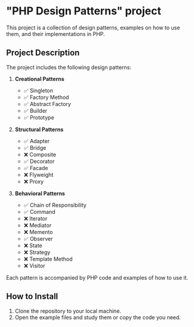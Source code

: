 # "PHP Design Patterns" project

This project is a collection of design patterns, examples on how to use them, and their implementations in PHP.

## Project Description

The project includes the following design patterns:

1. **Creational Patterns**
    * ✅ Singleton
    * ✅ Factory Method
    * ✅ Abstract Factory
    * ✅ Builder
    * ✅ Prototype

2. **Structural Patterns**
    * ✅ Adapter
    * ✅ Bridge
    * ❌ Composite
    * ✅ Decorator
    * ✅ Facade
    * ❌ Flyweight
    * ❌ Proxy

3. **Behavioral Patterns**
    * ✅ Chain of Responsibility
    * ✅ Command
    * ❌ Iterator
    * ❌ Mediator
    * ❌ Memento
    * ✅ Observer
    * ❌ State
    * ❌ Strategy
    * ❌ Template Method
    * ❌ Visitor

Each pattern is accompanied by PHP code and examples of how to use it.

## How to Install

1. Clone the repository to your local machine.
2. Open the example files and study them or copy the code you need.
